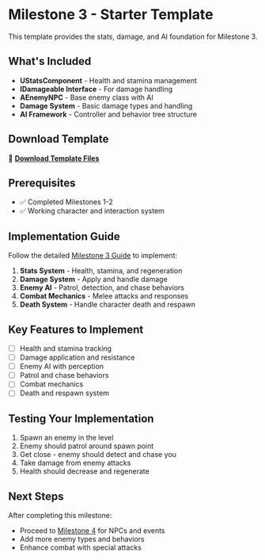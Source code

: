 # Milestone 3 - Starter Template

This template provides the stats, damage, and AI foundation for Milestone 3.

## What's Included

- **UStatsComponent** - Health and stamina management
- **IDamageable Interface** - For damage handling
- **AEnemyNPC** - Base enemy class with AI
- **Damage System** - Basic damage types and handling
- **AI Framework** - Controller and behavior tree structure

## Download Template

📁 **[Download Template Files](https://github.com/your-repo/templates/milestone-3-starter)**

## Prerequisites

- ✅ Completed Milestones 1-2
- ✅ Working character and interaction system

## Implementation Guide

Follow the detailed [Milestone 3 Guide](/guide/milestone-3-detailed) to implement:

1. **Stats System** - Health, stamina, and regeneration
2. **Damage System** - Apply and handle damage
3. **Enemy AI** - Patrol, detection, and chase behaviors
4. **Combat Mechanics** - Melee attacks and responses
5. **Death System** - Handle character death and respawn

## Key Features to Implement

- [ ] Health and stamina tracking
- [ ] Damage application and resistance
- [ ] Enemy AI with perception
- [ ] Patrol and chase behaviors
- [ ] Combat mechanics
- [ ] Death and respawn system

## Testing Your Implementation

1. Spawn an enemy in the level
2. Enemy should patrol around spawn point
3. Get close - enemy should detect and chase you
4. Take damage from enemy attacks
5. Health should decrease and regenerate

## Next Steps

After completing this milestone:

- Proceed to [Milestone 4](/templates/milestone-4-starter/) for NPCs and events
- Add more enemy types and behaviors
- Enhance combat with special attacks
